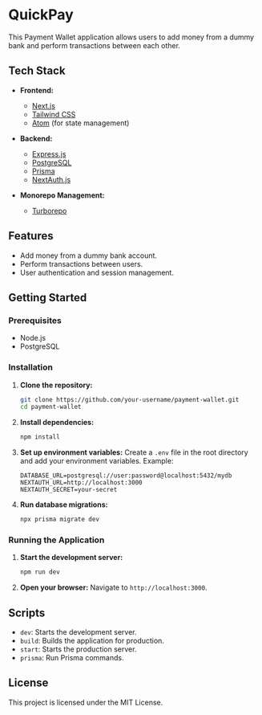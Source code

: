 # QuickPay

This Payment Wallet application allows users to add money from a dummy bank and perform transactions between each other.

## Tech Stack

- **Frontend:**
  - [Next.js](https://nextjs.org/)
  - [Tailwind CSS](https://tailwindcss.com/)
  - [Atom](https://github.com/pmndrs/jotai) (for state management)

- **Backend:**
  - [Express.js](https://expressjs.com/)
  - [PostgreSQL](https://www.postgresql.org/)
  - [Prisma](https://www.prisma.io/)
  - [NextAuth.js](https://next-auth.js.org/)

- **Monorepo Management:**
  - [Turborepo](https://turborepo.org/)

## Features

- Add money from a dummy bank account.
- Perform transactions between users.
- User authentication and session management.

## Getting Started

### Prerequisites

- Node.js
- PostgreSQL

### Installation

1. **Clone the repository:**
   ```bash
   git clone https://github.com/your-username/payment-wallet.git
   cd payment-wallet
   ```

2. **Install dependencies:**
   ```bash
   npm install
   ```

3. **Set up environment variables:**
   Create a `.env` file in the root directory and add your environment variables. Example:
   ```env
   DATABASE_URL=postgresql://user:password@localhost:5432/mydb
   NEXTAUTH_URL=http://localhost:3000
   NEXTAUTH_SECRET=your-secret
   ```

4. **Run database migrations:**
   ```bash
   npx prisma migrate dev
   ```

### Running the Application

1. **Start the development server:**
   ```bash
   npm run dev
   ```

2. **Open your browser:**
   Navigate to `http://localhost:3000`.

## Scripts

- `dev`: Starts the development server.
- `build`: Builds the application for production.
- `start`: Starts the production server.
- `prisma`: Run Prisma commands.

## License

This project is licensed under the MIT License.
